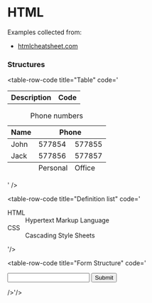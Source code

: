 # HTML <Badge text="Lab"/>

<!-- - [HTML <Badge text="Lab"/>](#html-badge-textlab)
    - [Structures](#structures) -->

Examples collected from:
- [htmlcheatsheet.com](https://htmlcheatsheet.com/)

### Structures


<table style="width:100%!important">
  <tr>
    <th>Description</th>
    <th>Code</th>
  </tr>
<table-row-code title="HTML Structure" 
code='<!DOCTYPE html>
<html>
<head>
<title>Page Title</title>
</head>
<body>
<h1>My First Heading</h1>
<p>My first paragraph.</p>
</body>
</html>' 
/>

<table-row-code title="Table" 
code='<table><caption>Phone numbers</caption>
<thead>
	<tr>
		<th>Name</th>
		<th colspan="2">Phone</th>
	</tr>
</thead>
<tbody>
	<tr>
		<td>John</td>
		<td>577854</td>
		<td>577855</td>
	</tr>
	<tr>
		<td>Jack</td>
		<td>577856</td>
		<td>577857</td>
	</tr>
</tbody>
<tfoot>
	<tr>
		<td>&nbsp;</td>
		<td>Personal</td>
		<td>Office</td>
	</tr>
</tfoot>
</table>' 
/>

<table-row-code title="Definition list" 
code='<dl>
<dt>HTML</dt>
<dd>Hypertext Markup Language</dd>
<dt>CSS</dt>
<dd>Cascading Style Sheets </dd>
</dl>'/>

<table-row-code title="Form Structure" 
code='<form action="/action.php" method="post">
<input name="name" type="text" />
<input type="submit" value="Submit" />
</form>/>'/>





  </table>
